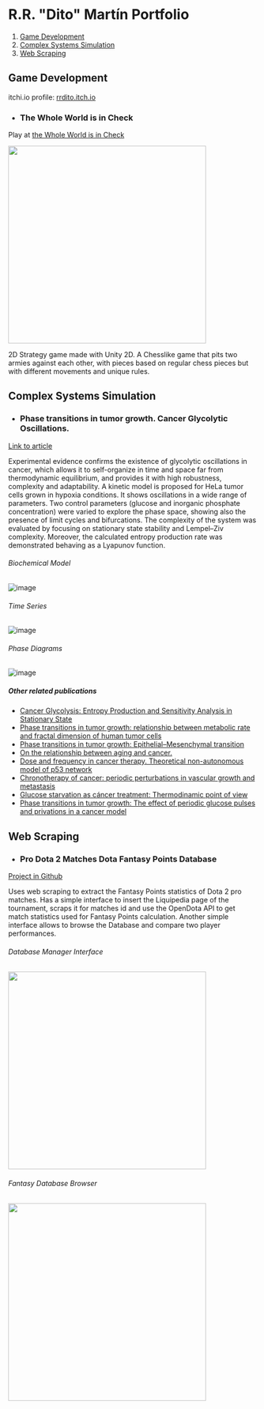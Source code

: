 # R.R. "Dito" Martín Portfolio

1. [Game Development](#game-dev)
2. [Complex Systems Simulation](#complex-systems)
3. [Web Scraping](#web-scraping)

## Game Development <a name="game-dev"></a>

itchi.io profile:    [rrdito.itch.io](https://rrdito.itch.io)

- ### The Whole World is in Check

Play at [the Whole World is in Check](https://rrdito.itch.io/whole-world-check)

<img src="https://user-images.githubusercontent.com/100057221/206401412-e6169b54-3742-448f-93d6-7525a8019a26.gif" width="400">

2D Strategy game made with Unity 2D. A Chesslike game that pits two armies against each other, with pieces based on regular chess pieces but with different movements and unique rules.


## Complex Systems Simulation <a name="complex-systems"></a>

- ### Phase transitions in tumor growth. Cancer Glycolytic Oscillations.

[Link to article](https://www.sciencedirect.com/science/article/abs/pii/S0378437117306404) 

Experimental evidence confirms the existence of glycolytic oscillations in cancer, which allows it to self-organize in time and space far from thermodynamic equilibrium, and provides it with high robustness, complexity and adaptability. A kinetic model is proposed for HeLa tumor cells grown in hypoxia conditions. It shows oscillations in a wide range of parameters. Two control parameters (glucose and inorganic phosphate concentration) were varied to explore the phase space, showing also the presence of limit cycles and bifurcations. The complexity of the system was evaluated by focusing on stationary state stability and Lempel–Ziv complexity. Moreover, the calculated entropy production rate was demonstrated behaving as a Lyapunov function.

###### Biochemical Model
![image](https://user-images.githubusercontent.com/100057221/206404148-3eaaab3f-6f0e-4db7-add7-97e0a3f304b0.png)

###### Time Series
![image](https://user-images.githubusercontent.com/100057221/206404511-33bea0d7-bcf4-4127-931c-473120193ca2.png)

###### Phase Diagrams
![image](https://user-images.githubusercontent.com/100057221/206404807-aeb1da87-9982-482d-87f5-0d385a78a3a8.png)

##### Other related publications
- [Cancer Glycolysis: Entropy Production and Sensitivity Analysis in Stationary State](http://adenocarcinoma.imedpub.com/cancer-glycolysis-i-entropy-production-and-sensitivity-analysis-in-stationary-state.php?aid=8968)
- [Phase transitions in tumor growth: relationship between metabolic rate and fractal dimension of human tumor cells](http://dx.doi.org/10.1016/j.physa.2016.12.089)
- [Phase transitions in tumor growth: Epithelial–Mesenchymal transition](https://doi.org/10.1016/j.physa.2018.01.040)
- [On the relationship between aging and cancer.](https://doi.org/10.15406/mojgg.2018.03.00103)
- [Dose and frequency in cancer therapy. Theoretical non-autonomous model of p53 network](https://doi.org/10.1080/09291016.2018.1465697)
- [Chronotherapy of cancer: periodic perturbations in vascular growth and metastasis](https://doi.org/10.1080/09291016.2018.1465698)
- [Glucose starvation as cáncer treatment: Thermodinamic point of view](https://doi.org/10.15761/ICST.1000276)
- [Phase transitions in tumor growth: The effect of periodic glucose pulses and privations in a cancer model](https://doi.org/10.15761/ICST.1000301)



## Web Scraping <a name="web-scraping"></a>

- ### Pro Dota 2 Matches Dota Fantasy Points Database

[Project in Github](https://github.com/RRDito/Dota-Fantasy-Database)

Uses web scraping to extract the Fantasy Points statistics of Dota 2 pro matches. Has a simple interface to insert the Liquipedia page of the tournament, scraps it for matches id and use the OpenDota API to get match statistics used for Fantasy Points calculation. Another simple interface allows to browse the Database and compare two player performances.

###### Database Manager Interface
<img src="https://user-images.githubusercontent.com/100057221/206409045-4da43b27-e41f-4e4d-b7a9-32abddbd2c26.png" width="400">

###### Fantasy Database Browser
<img src="https://user-images.githubusercontent.com/100057221/206409573-49a5e18a-2184-4f3e-bf82-b30eb27c736c.png" width="400">




